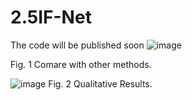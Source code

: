 # 2.5IF-Net
The code will be published soon
![image](https://github.com/seu-graph/2.5D-PIFu/blob/main/qresult.png)

Fig. 1 Comare with other methods.



![image](https://github.com/seu-graph/2.5D-PIFu/blob/main/qresult2.png)
Fig. 2 Qualitative Results.

